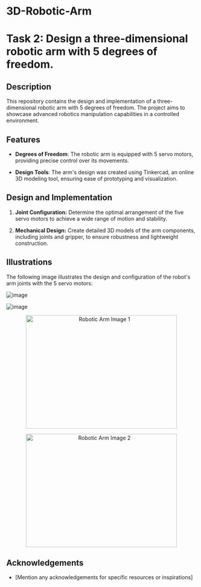 # 3D-Robotic-Arm

# Task 2: Design a three-dimensional robotic arm with 5 degrees of freedom.

## Description

This repository contains the design and implementation of a three-dimensional robotic arm with 5 degrees of freedom. The project aims to showcase advanced robotics manipulation capabilities in a controlled environment.

## Features

- **Degrees of Freedom**: The robotic arm is equipped with 5 servo motors, providing precise control over its movements.
  
- **Design Tools**: The arm's design was created using Tinkercad, an online 3D modeling tool, ensuring ease of prototyping and visualization.

## Design and Implementation

1. **Joint Configuration:** Determine the optimal arrangement of the five servo motors to achieve a wide range of motion and stability.
   
2. **Mechanical Design:** Create detailed 3D models of the arm components, including joints and gripper, to ensure robustness and lightweight construction.

## Illustrations
The following image illustrates the design and configuration of the robot's arm joints with the 5 servo motors:

![image](https://github.com/GDHadeel/3D-Robotic-Arm-/assets/126657301/314684f0-6f53-4b13-a5f8-ab480c003c7c)

![image](https://github.com/GDHadeel/3D-Robotic-Arm-/assets/126657301/d107861f-f310-42eb-a917-46fc8b4e2ab4)

<p align="center">
  <img src="https://github.com/GDHadeel/3D-Robotic-Arm-/assets/126657301/314684f0-6f53-4b13-a5f8-ab480c003c7c" alt="Robotic Arm Image 1" width="400" height="300">
</p>

<p align="center">
  <img src="https://github.com/GDHadeel/3D-Robotic-Arm-/assets/126657301/d107861f-f310-42eb-a917-46fc8b4e2ab4" alt="Robotic Arm Image 2" width="400" height="300">
</p>


## Acknowledgements

- [Mention any acknowledgements for specific resources or inspirations]
